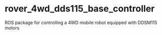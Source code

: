 # rover_4wd_dds115_base_controller
ROS package for controlling a 4WD mobile robot equipped with DDSM115 motors
